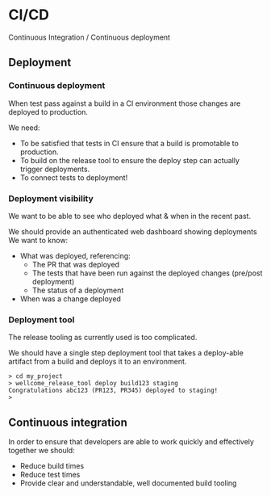 # CI/CD

Continuous Integration / Continuous deployment

## Deployment

###  Continuous deployment

When test pass against a build in a CI environment those changes are deployed to production.

We need:
- To be satisfied that tests in CI ensure that a build is promotable to production.
- To build on the release tool to ensure the deploy step can actually trigger deployments.
- To connect tests to deployment!

### Deployment visibility

We want to be able to see who deployed what & when in the recent past.

We should provide an authenticated web dashboard showing deployments
We want to know:
- What was deployed, referencing:
  - The PR that was deployed
  - The tests that have been run against the deployed changes (pre/post deployment)
  - The status of a deployment
- When was a change deployed

### Deployment tool 

The release tooling as currently used is too complicated.

We should have a single step deployment tool that takes a deploy-able artifact from a build and deploys it to an environment.

```
> cd my_project
> wellcome_release_tool deploy build123 staging
Congratulations abc123 (PR123, PR345) deployed to staging!
> 
```

## Continuous integration

In order to ensure that developers are able to work quickly and effectively together we should:

- Reduce build times
- Reduce test times
- Provide clear and understandable, well documented build tooling